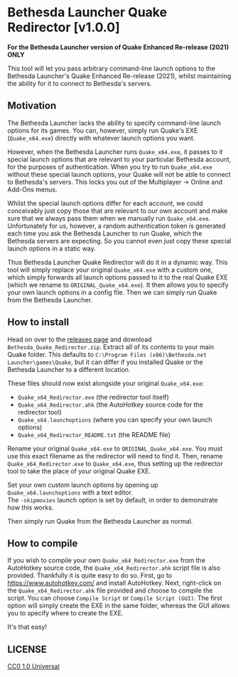 # Bethesda Launcher Quake Redirector [v1.0.0]

**For the Bethesda Launcher version of Quake Enhanced Re-release (2021) ONLY**

This tool will let you pass arbitrary command-line launch options to the Bethesda Launcher's Quake
Enhanced Re-release (2021), whilst maintaining the ability for it to connect to Bethesda's servers.

## Motivation

The Bethesda Launcher lacks the ability to specify command-line launch options for its games. You
can, however, simply run Quake's EXE (`Quake_x64.exe`) directly with whatever launch options you want.

However, when the Bethesda Launcher runs `Quake_x64.exe`, it passes to it special launch options that
are relevant to your particular Bethesda account, for the purposes of authentication. When you try
to run `Quake_x64.exe` without these special launch options, your Quake will not be able to connect
to Bethesda's servers. This locks you out of the Multiplayer -> Online and Add-Ons menus.

Whilst the special launch options differ for each account, we could conceivably just copy those
that are relevant to our own account and make sure that we always pass them when we manually run
`Quake_x64.exe`. Unfortunately for us, however, a random authentication token is generated each time
you ask the Bethesda Launcher to run Quake, which the Bethesda servers are expecting. So you cannot
even just copy these special launch options in a static way.

Thus Bethesda Launcher Quake Redirector will do it in a dynamic way. This tool will simply replace
your original `Quake_x64.exe` with a custom one, which simply forwards all launch options passed to
it to the real Quake EXE (which we rename to `ORIGINAL_Quake_x64.exe`). It then allows you to specify
your own launch options in a config file. Then we can simply run Quake from the Bethesda Launcher.

## How to install

Head on over to the [releases page](https://github.com/strangebit/Bethesda-Quake-Redirector/releases)
and download `Bethesda_Quake_Redirector.zip`. Extract all of its contents to your main Quake folder.
This defaults to `C:\Program Files (x86)\Bethesda.net Launcher\games\Quake`, but it can differ
if you installed Quake or the Bethesda Launcher to a different location.

These files should now exist alongside your original `Quake_x64.exe`:
* `Quake_x64_Redirector.exe` (the redirector tool itself)
* `Quake_x64_Redirector.ahk` (the AutoHotkey source code for the redirector tool)
* `Quake_x64.launchoptions` (where you can specify your own launch options)
* `Quake_x64_Redirector_README.txt` (the README file)

Rename your original `Quake_x64.exe` to `ORIGINAL_Quake_x64.exe`. You must use this exact filename as
the redirector will need to find it. Then, rename `Quake_x64_Redirector.exe` to `Quake_x64.exe`, thus
setting up the redirector tool to take the place of your original Quake EXE.

Set your own custom launch options by opening up `Quake_x64.launchoptions` with a text editor.  
The `-skipmovies` launch option is set by default, in order to demonstrate how this works.

Then simply run Quake from the Bethesda Launcher as normal.

## How to compile

If you wish to compile your own `Quake_x64_Redirector.exe` from the AutoHotkey source code,
the `Quake_x64_Redirector.ahk` script file is also provided. Thankfully it is quite easy to
do so. First, go to https://www.autohotkey.com/ and install AutoHotkey. Next, right-click on
the `Quake_x64_Redirector.ahk` file provided and choose to compile the script. You can choose
`Compile Script` or `Compile Script (GUI)`. The first option will simply create the EXE in the
same folder, whereas the GUI allows you to specify where to create the EXE.

It's that easy!

## LICENSE
[CC0 1.0 Universal](LICENSE)
